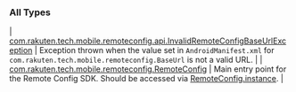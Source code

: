 

### All Types

| [com.rakuten.tech.mobile.remoteconfig.api.InvalidRemoteConfigBaseUrlException](../com.rakuten.tech.mobile.remoteconfig.api/-invalid-remote-config-base-url-exception/index.md) | Exception thrown when the value set in `AndroidManifest.xml` for `com.rakuten.tech.mobile.remoteconfig.BaseUrl` is not a valid URL. |
| [com.rakuten.tech.mobile.remoteconfig.RemoteConfig](../com.rakuten.tech.mobile.remoteconfig/-remote-config/index.md) | Main entry point for the Remote Config SDK. Should be accessed via [RemoteConfig.instance](../com.rakuten.tech.mobile.remoteconfig/-remote-config/instance.md). |

